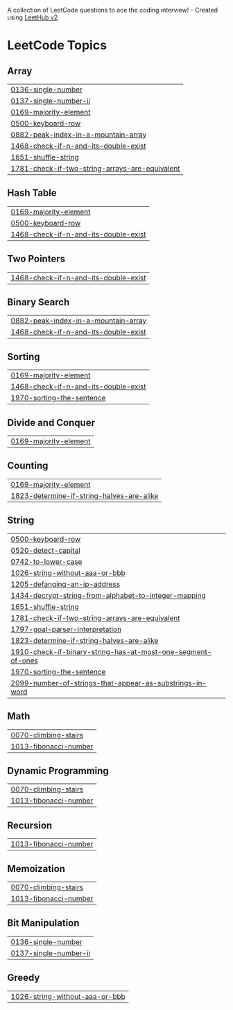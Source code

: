 A collection of LeetCode questions to ace the coding interview! - Created using [LeetHub v2](https://github.com/arunbhardwaj/LeetHub-2.0)
<!---LeetCode Topics Start-->
# LeetCode Topics
## Array
|  |
| ------- |
| [0136-single-number](https://github.com/mvnithin/Leetcode/tree/master/0136-single-number) |
| [0137-single-number-ii](https://github.com/mvnithin/Leetcode/tree/master/0137-single-number-ii) |
| [0169-majority-element](https://github.com/mvnithin/Leetcode/tree/master/0169-majority-element) |
| [0500-keyboard-row](https://github.com/mvnithin/Leetcode/tree/master/0500-keyboard-row) |
| [0882-peak-index-in-a-mountain-array](https://github.com/mvnithin/Leetcode/tree/master/0882-peak-index-in-a-mountain-array) |
| [1468-check-if-n-and-its-double-exist](https://github.com/mvnithin/Leetcode/tree/master/1468-check-if-n-and-its-double-exist) |
| [1651-shuffle-string](https://github.com/mvnithin/Leetcode/tree/master/1651-shuffle-string) |
| [1781-check-if-two-string-arrays-are-equivalent](https://github.com/mvnithin/Leetcode/tree/master/1781-check-if-two-string-arrays-are-equivalent) |
## Hash Table
|  |
| ------- |
| [0169-majority-element](https://github.com/mvnithin/Leetcode/tree/master/0169-majority-element) |
| [0500-keyboard-row](https://github.com/mvnithin/Leetcode/tree/master/0500-keyboard-row) |
| [1468-check-if-n-and-its-double-exist](https://github.com/mvnithin/Leetcode/tree/master/1468-check-if-n-and-its-double-exist) |
## Two Pointers
|  |
| ------- |
| [1468-check-if-n-and-its-double-exist](https://github.com/mvnithin/Leetcode/tree/master/1468-check-if-n-and-its-double-exist) |
## Binary Search
|  |
| ------- |
| [0882-peak-index-in-a-mountain-array](https://github.com/mvnithin/Leetcode/tree/master/0882-peak-index-in-a-mountain-array) |
| [1468-check-if-n-and-its-double-exist](https://github.com/mvnithin/Leetcode/tree/master/1468-check-if-n-and-its-double-exist) |
## Sorting
|  |
| ------- |
| [0169-majority-element](https://github.com/mvnithin/Leetcode/tree/master/0169-majority-element) |
| [1468-check-if-n-and-its-double-exist](https://github.com/mvnithin/Leetcode/tree/master/1468-check-if-n-and-its-double-exist) |
| [1970-sorting-the-sentence](https://github.com/mvnithin/Leetcode/tree/master/1970-sorting-the-sentence) |
## Divide and Conquer
|  |
| ------- |
| [0169-majority-element](https://github.com/mvnithin/Leetcode/tree/master/0169-majority-element) |
## Counting
|  |
| ------- |
| [0169-majority-element](https://github.com/mvnithin/Leetcode/tree/master/0169-majority-element) |
| [1823-determine-if-string-halves-are-alike](https://github.com/mvnithin/Leetcode/tree/master/1823-determine-if-string-halves-are-alike) |
## String
|  |
| ------- |
| [0500-keyboard-row](https://github.com/mvnithin/Leetcode/tree/master/0500-keyboard-row) |
| [0520-detect-capital](https://github.com/mvnithin/Leetcode/tree/master/0520-detect-capital) |
| [0742-to-lower-case](https://github.com/mvnithin/Leetcode/tree/master/0742-to-lower-case) |
| [1026-string-without-aaa-or-bbb](https://github.com/mvnithin/Leetcode/tree/master/1026-string-without-aaa-or-bbb) |
| [1205-defanging-an-ip-address](https://github.com/mvnithin/Leetcode/tree/master/1205-defanging-an-ip-address) |
| [1434-decrypt-string-from-alphabet-to-integer-mapping](https://github.com/mvnithin/Leetcode/tree/master/1434-decrypt-string-from-alphabet-to-integer-mapping) |
| [1651-shuffle-string](https://github.com/mvnithin/Leetcode/tree/master/1651-shuffle-string) |
| [1781-check-if-two-string-arrays-are-equivalent](https://github.com/mvnithin/Leetcode/tree/master/1781-check-if-two-string-arrays-are-equivalent) |
| [1797-goal-parser-interpretation](https://github.com/mvnithin/Leetcode/tree/master/1797-goal-parser-interpretation) |
| [1823-determine-if-string-halves-are-alike](https://github.com/mvnithin/Leetcode/tree/master/1823-determine-if-string-halves-are-alike) |
| [1910-check-if-binary-string-has-at-most-one-segment-of-ones](https://github.com/mvnithin/Leetcode/tree/master/1910-check-if-binary-string-has-at-most-one-segment-of-ones) |
| [1970-sorting-the-sentence](https://github.com/mvnithin/Leetcode/tree/master/1970-sorting-the-sentence) |
| [2099-number-of-strings-that-appear-as-substrings-in-word](https://github.com/mvnithin/Leetcode/tree/master/2099-number-of-strings-that-appear-as-substrings-in-word) |
## Math
|  |
| ------- |
| [0070-climbing-stairs](https://github.com/mvnithin/Leetcode/tree/master/0070-climbing-stairs) |
| [1013-fibonacci-number](https://github.com/mvnithin/Leetcode/tree/master/1013-fibonacci-number) |
## Dynamic Programming
|  |
| ------- |
| [0070-climbing-stairs](https://github.com/mvnithin/Leetcode/tree/master/0070-climbing-stairs) |
| [1013-fibonacci-number](https://github.com/mvnithin/Leetcode/tree/master/1013-fibonacci-number) |
## Recursion
|  |
| ------- |
| [1013-fibonacci-number](https://github.com/mvnithin/Leetcode/tree/master/1013-fibonacci-number) |
## Memoization
|  |
| ------- |
| [0070-climbing-stairs](https://github.com/mvnithin/Leetcode/tree/master/0070-climbing-stairs) |
| [1013-fibonacci-number](https://github.com/mvnithin/Leetcode/tree/master/1013-fibonacci-number) |
## Bit Manipulation
|  |
| ------- |
| [0136-single-number](https://github.com/mvnithin/Leetcode/tree/master/0136-single-number) |
| [0137-single-number-ii](https://github.com/mvnithin/Leetcode/tree/master/0137-single-number-ii) |
## Greedy
|  |
| ------- |
| [1026-string-without-aaa-or-bbb](https://github.com/mvnithin/Leetcode/tree/master/1026-string-without-aaa-or-bbb) |
<!---LeetCode Topics End-->